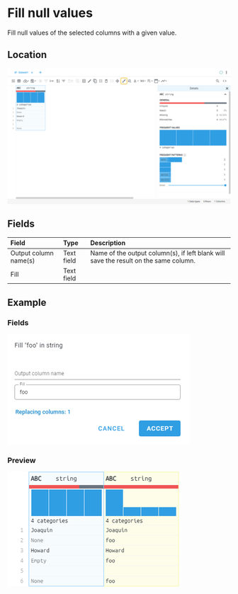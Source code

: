 # Fill null values
Fill null values of the selected columns with a given value.
## Location
![Fill null values on the interface](../../docs/screenshots/location/fill_na.png)
## Fields
| Field | Type | Description |
| :--- | :--- | :--- |
| Output column name(s) | Text field | Name of the output column(s), if left blank will save the result on the same column. |
| Fill | Text field |  |
## Example
### Fields
![Fill null values fields](../../docs/screenshots/form/fill_na.png)
### Preview
![Fill null values example](../../docs/screenshots/table/fill_na.png)